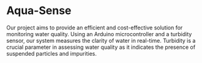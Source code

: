 # Aqua-Sense
Our project aims to provide an efficient and cost-effective solution for monitoring water quality. Using an Arduino microcontroller and a turbidity sensor, our system measures the clarity of water in real-time. Turbidity is a crucial parameter in assessing water quality as it indicates the presence of suspended particles and impurities.
